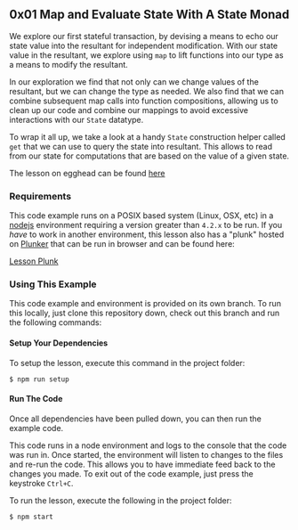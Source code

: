 ## 0x01 Map and Evaluate State With A State Monad

We explore our first stateful transaction, by devising a means to echo our
state value into the resultant for independent modification. With our state
value in the resultant, we explore using `map` to lift functions into our
type as a means to modify the resultant.

In our exploration we find that not only can we change values of the
resultant, but we can change the type as needed. We also find that we can
combine subsequent map calls into function compositions, allowing us to
clean up our code and combine our mappings to avoid excessive interactions
with our `State` datatype.

To wrap it all up, we take a look at a handy `State` construction helper
called `get` that we can use to query the state into resultant. This allows
to read from our state for computations that are based on the value of a given
state.

The lesson on egghead can be found [here][5]

### Requirements
This code example runs on a POSIX based system (Linux, OSX, etc) in a [nodejs][2] environment
requiring a version greater than `4.2.x` to be run. If you *have* to work in another environment,
this lesson also has a "plunk" hosted on [Plunker][3] that can be run in browser and can be found
here:

[Lesson Plunk][4]

### Using This Example
This code example and environment is provided on its own branch. To run this locally, just clone
this repository down, check out this branch and run the following commands:

#### Setup Your Dependencies
To setup the lesson, execute this command in the project folder:

```
$ npm run setup
```

#### Run The Code
Once all dependencies have been pulled down, you can then run the example code.

This code runs in a node environment and logs to the console that the code was run in. Once
started, the environment will listen to changes to the files and re-run the code. This allows
you to have immediate feed back to the changes you made. To exit out of the code example,
just press the keystroke `Ctrl+C`.

To run the lesson, execute the following in the project folder:

```
$ npm start
```

[1]: https://egghead.io/instructors/ian-hofmann-hicks
[2]: https://nodejs.org/
[3]: https://plnkr.co/

[4]: https://embed.plnkr.co/github/eggheadio-projects/getting-to-know-the-state-monad-in-javascript/0x01-map-and-eval/plnkr?show=script.js,preview
[5]: https://egghead.io/lessons/javascript-map-and-evaluate-state-with-a-stateful-monad

